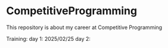 # CompetitiveProgramming

This repository is about my career at Competitive Programming

Training:
day 1: 2025/02/25
day 2: 